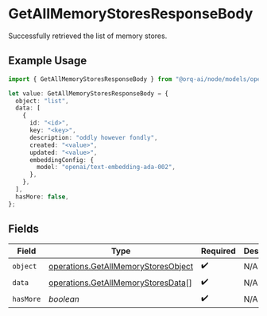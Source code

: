 # GetAllMemoryStoresResponseBody

Successfully retrieved the list of memory stores.

## Example Usage

```typescript
import { GetAllMemoryStoresResponseBody } from "@orq-ai/node/models/operations";

let value: GetAllMemoryStoresResponseBody = {
  object: "list",
  data: [
    {
      id: "<id>",
      key: "<key>",
      description: "oddly however fondly",
      created: "<value>",
      updated: "<value>",
      embeddingConfig: {
        model: "openai/text-embedding-ada-002",
      },
    },
  ],
  hasMore: false,
};
```

## Fields

| Field                                                                                      | Type                                                                                       | Required                                                                                   | Description                                                                                |
| ------------------------------------------------------------------------------------------ | ------------------------------------------------------------------------------------------ | ------------------------------------------------------------------------------------------ | ------------------------------------------------------------------------------------------ |
| `object`                                                                                   | [operations.GetAllMemoryStoresObject](../../models/operations/getallmemorystoresobject.md) | :heavy_check_mark:                                                                         | N/A                                                                                        |
| `data`                                                                                     | [operations.GetAllMemoryStoresData](../../models/operations/getallmemorystoresdata.md)[]   | :heavy_check_mark:                                                                         | N/A                                                                                        |
| `hasMore`                                                                                  | *boolean*                                                                                  | :heavy_check_mark:                                                                         | N/A                                                                                        |